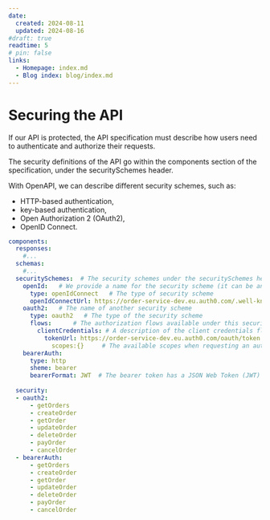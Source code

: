```yaml
---
date:
  created: 2024-08-11
  updated: 2024-08-16
#draft: true
readtime: 5
# pin: false
links:
  - Homepage: index.md
  - Blog index: blog/index.md
---
```


# Securing the API
If our API is protected, the API specification must describe how users need to authenticate and authorize their requests.
<!-- more -->

The security definitions of the API go within the components section of the specification, under the securitySchemes header.

With OpenAPI, we can describe different security schemes, such as:

- HTTP-based authentication, 
- key-based authentication, 
- Open Authorization 2 (OAuth2),  
- OpenID Connect.

```yaml
components:
  responses:
    #...
  schemas:
    #...
  securitySchemes:  # The security schemes under the securitySchemes header of the API’s components section
    openId:   # We provide a name for the security scheme (it can be any name).
      type: openIdConnect   # The type of security scheme
      openIdConnectUrl: https://order-service-dev.eu.auth0.com/.well-known/openid-configuration # The URL that describes the OpenID Connect configuration in our backend
    oauth2:   # The name of another security scheme
      type: oauth2   # The type of the security scheme
      flows:      # The authorization flows available under this security scheme
        clientCredentials: # A description of the client credentials flow
          tokenUrl: https://order-service-dev.eu.auth0.com/oauth/token # The URL where users can request authorization tokens
            scopes:{}     # The available scopes when requesting an authorization token
    bearerAuth:
      type: http
      sheme: bearer
      bearerFormat: JWT  # The bearer token has a JSON Web Token (JWT) format.
              
  security:
  - oauth2:
      - getOrders
      - createOrder
      - getOrder
      - updateOrder
      - deleteOrder
      - payOrder
      - cancelOrder
  - bearerAuth:
      - getOrders
      - createOrder
      - getOrder
      - updateOrder
      - deleteOrder
      - payOrder
      - cancelOrder
  
```